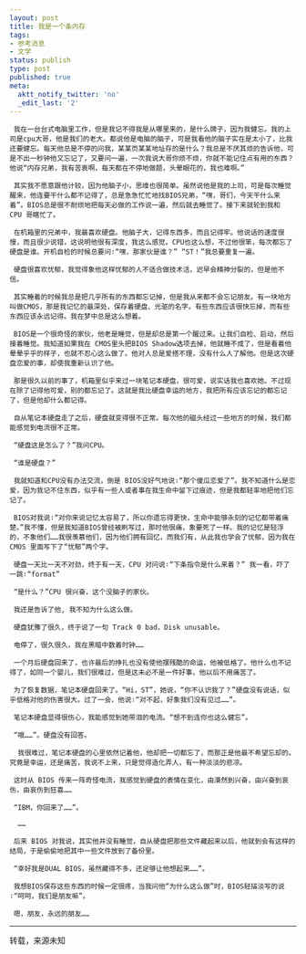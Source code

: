 ```yaml
---
layout: post
title: 我是一个条内存
tags:
- 参考消息
- 文学
status: publish
type: post
published: true
meta:
  aktt_notify_twitter: 'no'
  _edit_last: '2'
---
```

     我在一台台式电脑里工作，但是我记不得我是从哪里来的，是什么牌子，因为我健忘。我的上司是cpu大哥，他是我们的老大。都说他是电脑的脑子，可是我看他的脑子实在是太小了，比我还要健忘。每天他总是不停的问我，某某页某某地址存的是什么？我总是不厌其烦的告诉他，可是不出一秒钟他又忘记了，又要问一遍，一次我说大哥你烦不烦，你就不能记住点有用的东西？他说“内存兄弟，我有苦衷啊，每天都在不停地做题，头晕眼花的，我也难啊。”

     其实我不愿意跟他计较，因为他脑子小，思维也很简单。虽然说他是我的上司，可是每次睡觉醒来，他连要干什么都不记得了，总是急急忙忙地找BIOS兄弟，“嘿，哥们，今天干什么来着”。BIOS总是很不耐烦地把每天必做的工作说一遍，然后就去睡觉了。接下来就轮到我和 CPU 哥瞎忙了。

     在机箱里的兄弟中，我最喜欢硬盘。他脑子大，记得东西多，而且记得牢。他说话的速度很慢，而且很少说错，这说明他很有深度，我这么感觉。CPU也这么想，不过他很笨，每次都忘了硬盘是谁。开机自检的时候总要问∶“嘿，那家伙是谁？” “ST！”我总要重复一遍。

     硬盘很喜欢忧郁，我觉得象他这样忧郁的人不适合做技术活，迟早会精神分裂的，但是他不信。

     其实睡着的时候我总是把几乎所有的东西都忘记掉，但是我从来都不会忘记朋友。有一块地方叫做CMOS，那是我记忆的最深处，保存着硬盘、光驱的名字。有些东西应该很快忘掉，而有些东西应该永远记得。我在梦中总是这么想着。

     BIOS是一个很奇怪的家伙，他老是睡觉，但是却总是第一个醒过来。让我们自检、启动，然后接着睡觉。我知道如果我在 CMOS里头把BIOS Shadow选项去掉，他就睡不成了，但是看着他晕晕乎乎的样子，也就不忍心这么做了。他对人总是爱搭不理，没有什么人了解他。但是这次硬盘恋爱的事，却使我重新认识了他。

     那是很久以前的事了，机箱里似乎来过一块笔记本硬盘，很可爱，说实话我也喜欢她。不过现在除了记得他可爱，别的都忘记了。这就是我比硬盘幸运的地方，我把所有应该忘记的都忘记了，但是他却什么都记得。

     自从笔记本硬盘走了之后，硬盘就变得很不正常。每次他的磁头经过一些地方的时候，我们都能感觉到电流很不正常。

     “硬盘这是怎么了？”我问CPU。

     “谁是硬盘？”

     我就知道和CPU没有办法交流，倒是 BIOS没好气地说∶“那个傻瓜恋爱了”。我不知道什么是恋爱，因为我记不住东西，似乎有一些人或者事在我生命中留下过痕迹，但是我都轻率地把他们忘记了。

     BIOS对我说∶“对你来说记忆太容易了，所以你遗忘得更快，生命中能够永刻的记忆都带着痛楚。”我不懂，但是我知道BIOS曾经被刷写过，那时他很痛，象要死了一样。我的记忆是轻浮的，不象他们……我很羡慕他们，因为他们拥有回忆，而我们有，从此我也学会了忧郁，因为我在 CMOS 里面写下了“忧郁”两个字。

     硬盘一天比一天不对劲，终于有一天，CPU 对问说∶“下条指令是什么来着？” 我一看，吓了一跳∶“format”

     “是什么？”CPU 很兴奋，这个没脑子的家伙。

     我还是告诉了他, 我不知为什么这么做。

     硬盘犹豫了很久，终于说了一句 Track 0 bad，Disk unusable。

     电停了，很久很久，我在黑暗中数着时钟……

     一个月后硬盘回来了，也许最后的挣扎也没有使他摆残酷的命运，他被低格了。他什么也不记得了，如同一个婴儿，我们很难过，但是这未必不是一件好事，他以后不用痛苦了。

     为了恢复数据，笔记本硬盘回来了。“Hi，ST”，她说，“你不认识我了？”硬盘没有说话，似乎低格对他的伤害很大。过了一会，他说∶“对不起，好象我们没有见过……”。

     笔记本硬盘显得很伤心，我能感觉到她带泪的电流。“想不到连你也这么健忘”。

     “哦……”。硬盘没有回答。

      我很难过，笔记本硬盘的心里依然记着他，他却把一切都忘了，而那正是他最不希望忘却的。究竟是幸运，还是痛苦，我说不上来，只是觉得造化弄人，有一种淡淡的悲凉。

     这时从 BIOS 传来一阵奇怪电流，我感觉到硬盘的表情在变化，由漠然到兴奋，由兴奋到哀伤，由哀伤到狂喜……

     “IBM，你回来了……”。

      ……

     后来 BIOS 对我说，其实他并没有睡觉，自从硬盘把那些文件藏起来以后，他就到会有这样的结局，于是偷偷地把其中一些文件放到了备份里。

     “幸好我是DUAL BIOS，虽然藏得不多，还足够让他想起来……”。

     我想BIOS保存这些东西的时候一定很疼，当我问他“为什么这么做”时，BIOS轻描淡写的说∶“呵呵，我们是朋友嘛”。

     嗯，朋友，永远的朋友……


-----------------------
转载，来源未知
